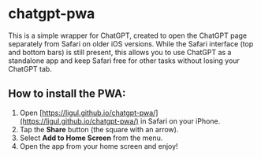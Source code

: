 # chatgpt-pwa

This is a simple wrapper for ChatGPT, created to open the ChatGPT page separately from Safari on older iOS versions. While the Safari interface (top and bottom bars) is still present, this allows you to use ChatGPT as a standalone app and keep Safari free for other tasks without losing your ChatGPT tab.

## How to install the PWA:
1. Open [https://ligul.github.io/chatgpt-pwa/](https://ligul.github.io/chatgpt-pwa/) in Safari on your iPhone.  
2. Tap the **Share** button (the square with an arrow).  
3. Select **Add to Home Screen** from the menu.  
4. Open the app from your home screen and enjoy!
